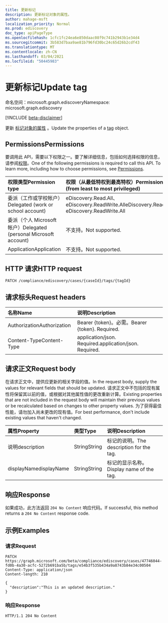 ```yaml
---
title: 更新标记
description: 更新标记对象的属性。
author: mahage-msft
localization_priority: Normal
ms.prod: ediscovery
doc_type: apiPageType
ms.openlocfilehash: 1cfc1fc24ea6e850daac08f9c741b2943b1e34d4
ms.sourcegitcommit: 3b583d7baa9ae81b796fd30bc24c65d26b2cdf43
ms.translationtype: MT
ms.contentlocale: zh-CN
ms.lasthandoff: 03/04/2021
ms.locfileid: "50445983"
---
```

# <a name="update-tag"></a><span data-ttu-id="2e23a-103">更新标记</span><span class="sxs-lookup"><span data-stu-id="2e23a-103">Update tag</span></span>

<span data-ttu-id="2e23a-104">命名空间：microsoft.graph.ediscovery</span><span class="sxs-lookup"><span data-stu-id="2e23a-104">Namespace: microsoft.graph.ediscovery</span></span>

[!INCLUDE [beta-disclaimer](../../includes/beta-disclaimer.md)]

<span data-ttu-id="2e23a-105">更新 [标记对象的属性](../resources/ediscovery-tag.md) 。</span><span class="sxs-lookup"><span data-stu-id="2e23a-105">Update the properties of a [tag](../resources/ediscovery-tag.md) object.</span></span>

## <a name="permissions"></a><span data-ttu-id="2e23a-106">Permissions</span><span class="sxs-lookup"><span data-stu-id="2e23a-106">Permissions</span></span>

<span data-ttu-id="2e23a-p101">要调用此 API，需要以下权限之一。要了解详细信息，包括如何选择权限的信息，请参阅[权限](/graph/permissions-reference)。</span><span class="sxs-lookup"><span data-stu-id="2e23a-p101">One of the following permissions is required to call this API. To learn more, including how to choose permissions, see [Permissions](/graph/permissions-reference).</span></span>

|<span data-ttu-id="2e23a-109">权限类型</span><span class="sxs-lookup"><span data-stu-id="2e23a-109">Permission type</span></span>|<span data-ttu-id="2e23a-110">权限（从最低特权到最高特权）</span><span class="sxs-lookup"><span data-stu-id="2e23a-110">Permissions (from least to most privileged)</span></span>|
|:---|:---|
|<span data-ttu-id="2e23a-111">委派（工作或学校帐户）</span><span class="sxs-lookup"><span data-stu-id="2e23a-111">Delegated (work or school account)</span></span>|<span data-ttu-id="2e23a-112">eDiscovery.Read.All、eDiscovery.ReadWrite.All</span><span class="sxs-lookup"><span data-stu-id="2e23a-112">eDiscovery.Read.All, eDiscovery.ReadWrite.All</span></span>|
|<span data-ttu-id="2e23a-113">委派（个人 Microsoft 帐户）</span><span class="sxs-lookup"><span data-stu-id="2e23a-113">Delegated (personal Microsoft account)</span></span>|<span data-ttu-id="2e23a-114">不支持。</span><span class="sxs-lookup"><span data-stu-id="2e23a-114">Not supported.</span></span>|
|<span data-ttu-id="2e23a-115">Application</span><span class="sxs-lookup"><span data-stu-id="2e23a-115">Application</span></span>|<span data-ttu-id="2e23a-116">不支持。</span><span class="sxs-lookup"><span data-stu-id="2e23a-116">Not supported.</span></span>|

## <a name="http-request"></a><span data-ttu-id="2e23a-117">HTTP 请求</span><span class="sxs-lookup"><span data-stu-id="2e23a-117">HTTP request</span></span>

<!-- {
  "blockType": "ignored"
}
-->

``` http
PATCH /compliance/ediscovery/cases/{caseId}/tags/{tagId}
```

## <a name="request-headers"></a><span data-ttu-id="2e23a-118">请求标头</span><span class="sxs-lookup"><span data-stu-id="2e23a-118">Request headers</span></span>

|<span data-ttu-id="2e23a-119">名称</span><span class="sxs-lookup"><span data-stu-id="2e23a-119">Name</span></span>|<span data-ttu-id="2e23a-120">说明</span><span class="sxs-lookup"><span data-stu-id="2e23a-120">Description</span></span>|
|:---|:---|
|<span data-ttu-id="2e23a-121">Authorization</span><span class="sxs-lookup"><span data-stu-id="2e23a-121">Authorization</span></span>|<span data-ttu-id="2e23a-p102">Bearer {token}。必需。</span><span class="sxs-lookup"><span data-stu-id="2e23a-p102">Bearer {token}. Required.</span></span>|
|<span data-ttu-id="2e23a-124">Content-Type</span><span class="sxs-lookup"><span data-stu-id="2e23a-124">Content-Type</span></span>|<span data-ttu-id="2e23a-p103">application/json. Required.</span><span class="sxs-lookup"><span data-stu-id="2e23a-p103">application/json. Required.</span></span>|

## <a name="request-body"></a><span data-ttu-id="2e23a-127">请求正文</span><span class="sxs-lookup"><span data-stu-id="2e23a-127">Request body</span></span>

<span data-ttu-id="2e23a-128">在请求正文中，提供应更新的相关字段的值。</span><span class="sxs-lookup"><span data-stu-id="2e23a-128">In the request body, supply the values for relevant fields that should be updated.</span></span> <span data-ttu-id="2e23a-129">请求正文中不包括的现有属性将保留其以前的值，或根据对其他属性值的更改重新计算。</span><span class="sxs-lookup"><span data-stu-id="2e23a-129">Existing properties that are not included in the request body will maintain their previous values or be recalculated based on changes to other property values.</span></span> <span data-ttu-id="2e23a-130">为了获得最佳性能，请勿加入尚未更改的现有值。</span><span class="sxs-lookup"><span data-stu-id="2e23a-130">For best performance, don't include existing values that haven't changed.</span></span>

|<span data-ttu-id="2e23a-131">属性</span><span class="sxs-lookup"><span data-stu-id="2e23a-131">Property</span></span>|<span data-ttu-id="2e23a-132">类型</span><span class="sxs-lookup"><span data-stu-id="2e23a-132">Type</span></span>|<span data-ttu-id="2e23a-133">说明</span><span class="sxs-lookup"><span data-stu-id="2e23a-133">Description</span></span>|
|:---|:---|:---|
|<span data-ttu-id="2e23a-134">说明</span><span class="sxs-lookup"><span data-stu-id="2e23a-134">description</span></span>|<span data-ttu-id="2e23a-135">String</span><span class="sxs-lookup"><span data-stu-id="2e23a-135">String</span></span>|<span data-ttu-id="2e23a-136">标记的说明。</span><span class="sxs-lookup"><span data-stu-id="2e23a-136">The description for the tag.</span></span>|
|<span data-ttu-id="2e23a-137">displayName</span><span class="sxs-lookup"><span data-stu-id="2e23a-137">displayName</span></span>|<span data-ttu-id="2e23a-138">String</span><span class="sxs-lookup"><span data-stu-id="2e23a-138">String</span></span>|<span data-ttu-id="2e23a-139">标记的显示名称。</span><span class="sxs-lookup"><span data-stu-id="2e23a-139">Display name of the tag.</span></span>|

## <a name="response"></a><span data-ttu-id="2e23a-140">响应</span><span class="sxs-lookup"><span data-stu-id="2e23a-140">Response</span></span>

<span data-ttu-id="2e23a-141">如果成功，此方法返回 `204 No Content` 响应代码。</span><span class="sxs-lookup"><span data-stu-id="2e23a-141">If successful, this method returns a `204 No Content` response code.</span></span>

## <a name="examples"></a><span data-ttu-id="2e23a-142">示例</span><span class="sxs-lookup"><span data-stu-id="2e23a-142">Examples</span></span>

### <a name="request"></a><span data-ttu-id="2e23a-143">请求</span><span class="sxs-lookup"><span data-stu-id="2e23a-143">Request</span></span>

<!-- {
  "blockType": "request",
  "name": "update_tag"
}
-->

``` http
PATCH https://graph.microsoft.com/beta/compliance/ediscovery/cases/47746044-fd0b-4a30-acfc-5272b691ba5b/tags/e54b3f535b434a9a8743b84e34c00504
Content-Type: application/json
Content-length: 210

{
  "description":"This is an updated description."
}
```

### <a name="response"></a><span data-ttu-id="2e23a-144">响应</span><span class="sxs-lookup"><span data-stu-id="2e23a-144">Response</span></span>

<!-- {
  "blockType": "response",
  "truncated": true
}
-->

``` http
HTTP/1.1 204 No Content
```
